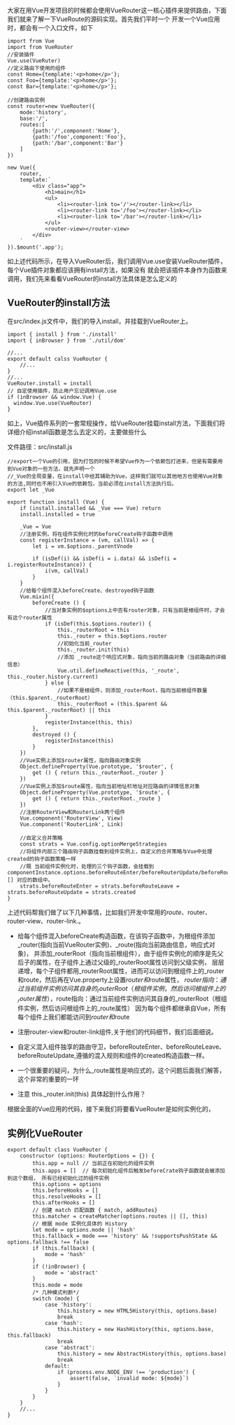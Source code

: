 大家在用Vue开发项目的时候都会使用VueRouter这一核心插件来提供路由，下面我们就来了解一下VueRoute的源码实现。首先我们平时一个
开发一个Vue应用时，都会有一个入口文件，如下

```
import from Vue
import from VueRouter
//安装插件
Vue.use(VueRuter)
//定义路由下使用的组件
const Home={template:'<p>home</p>'};
const Foo={template:'<p>home</p>'};
const Bar={template:'<p>home</p>'};

//创建路由实例
const router=new VueRouter({
    mode:'history',
    base:'/',
    routes:[
        {path:'/',component:'Home'},
        {path:'/foo',component:'Foo'},
        {path:'/bar',component:'Bar'}
    ]
})

new Vue({
    router,
    template:`
        <div class="app">
            <h1>main</h1>
            <ul>
                <li><router-link to='/'></router-link></li>
                <li><router-link to='/foo'></router-link></li>
                <li><router-link to='/bar'></router-link></li>
            </ul>
            <router-view></router-view>
        </div>
    `    
}).$mount('.app');

```
如上述代码所示，在导入VueRouter后，我们调用Vue.use安装VueRouter插件，每个Vue插件对象都应该拥有install方法，如果没有
就会把该插件本身作为函数来调用，我们先来看看VueRouter的install方法具体是怎么定义的



## VueRouter的install方法
在src/index.js文件中，我们的导入install，并挂载到VueRouter上。
```
import { install } from './install'
import { inBrowser } from './util/dom'

//...
export default calss VueRouter {
    //...
}
//...
VueRouter.install = install
// 自定使用插件，防止用户忘记调用Vue.use
if (inBrowser && window.Vue) {
  window.Vue.use(VueRouter)
}
```
如上，Vue插件系列的一套常规操作，给VueRouter挂载install方法，下面我们将详细介绍install函数是怎么去定义的，主要做些什么

文件路径：src/install.js
```
//export一个Vue的引用，因为打包的时候不希望Vue作为一个依赖包打进来，但是有需要用到Vue对象的一些方法，就先声明一个
//_Vue的全局变量，在install中给其辅助为Vue，这样我们就可以其他地方也使用Vue对象的方法,同时也不用引入Vue的依赖包，当前必须在install方法执行后。
export let _Vue

export function install (Vue) {
    if (install.installed && _Vue === Vue) return
    install.installed = true
    
    _Vue = Vue
    //注册实例，将在组件实例化时的beforeCreate钩子函数中调用
    const registerInstance = (vm, callVal) => {
        let i = vm.$options._parentVnode
   
        if (isDef(i) && isDef(i = i.data) && isDef(i = i.registerRouteInstance)) {
            i(vm, callVal)
        }
    }
    //给每个组件混入beforeCreate、destroyed钩子函数
    Vue.mixin({
        beforeCreate () {
            //当对象实例的$options上中否有router对象，只有当前是根组件时，才会有这个router属性
            if (isDef(this.$options.router)) {
                this._routerRoot = this  
                this._router = this.$options.router 
                //初始化当前_router
                this._router.init(this)
                //添加 _route这个响应式对象，指向当前的路由对象（当前路由的详细信息）
                Vue.util.defineReactive(this, '_route', this._router.history.current)
            } else { 
                //如果不是根组件，则添加_routerRoot，指向当前根组件数量（this.$parent._routerRoot）
                this._routerRoot = (this.$parent && this.$parent._routerRoot) || this
            }
            registerInstance(this, this)
        },
        destroyed () {
            registerInstance(this)
        }
    })
    //Vue实例上添加$router属性，指向路由对象实例
    Object.defineProperty(Vue.prototype, '$router', {
        get () { return this._routerRoot._router }
    })
    //Vue实例上添加$route属性，指向当前地址栏地址对应路由的详情信息对象
    Object.defineProperty(Vue.prototype, '$route', {
        get () { return this._routerRoot._route }
    })
    //注册RouterView和RouterLink两个组件
    Vue.component('RouterView', View)
    Vue.component('RouterLink', Link)
    
    //自定义合并策略
    const strats = Vue.config.optionMergeStrategies
    //将组件内部三个路由钩子函数挂载到组件实例上，自定义的合并策略与Vue中处理created的钩子函数策略一样
    //既 当前组件实例化时，处理的三个钩子函数，会挂载到 componentInstance.options.beforeRouteEnter/beforeRouterUpdate/beforeRouterLeave=[] 对应的数组中。
    strats.beforeRouteEnter = strats.beforeRouteLeave = strats.beforeRouteUpdate = strats.created   
}

```
上述代码帮我们做了以下几种事情，比如我们开发中常用的$route、$router、router-view、router-link.。
* 给每个组件混入beforeCreate构造函数，在该钩子函数中，为根组件添加_router(指向当前VueRouter实例)、_route(指向当前路由信息，响应式对象)，
并添加_routerRoot（指向当前根组件），由于组件实例化的顺序是先父后子的属性，在子组件上通过父级的_routerRoot属性访问到父级实例，
层层递增，每个子组件都用_routerRoot属性，进而可以访问到根组件上的_router和route，然后再在Vue.property上设置$router和$route属性，
$router指向：通过当前组件实例访问其自身的_routerRoot（根组件实例，然后访问根组件上的_router属性），$route指向：通过当前组件实例访问其自身的_routerRoot（根组件实例，然后访问根组件上的_route属性）
因为每个组件都继承自Vue，所有每个组件上我们都能访问到$router和$route

* 注册router-view和router-link组件,关于他们的代码细节，我们后面细说。

* 自定义混入组件独享的路由守卫，beforeRouteEnter、beforeRouteLeave、beforeRouteUpdate,遵循的混入规则和组件的created构造函数一样。

* 一个很重要的疑问，为什么_route属性是响应式的，这个问题后面我们解答，这个非常的重要的一环

* 注意 this._router.init(this) 具体起到什么作用？ 

根据全面的Vue应用的代码，接下来我们将要看VueRouter是如何实例化的，
## 实例化VueRouter
```
export default class VueRouter {
    constructor (options: RouterOptions = {}) {
        this.app = null // 当前正在初始化的组件实例
        this.apps = []  // 每次初始化组件后触发beforeCrate钩子函数就会被添加到这个数组， 所有已经初始化过的组件实例
        this.options = options
        this.beforeHooks = []
        this.resolveHooks = []
        this.afterHooks = []
        // 创建 match 匹配函数 { match, addRoutes}
        this.matcher = createMatcher(options.routes || [], this)
        // 根据 mode 实例化具体的 History
        let mode = options.mode || 'hash'
        this.fallback = mode === 'history' && !supportsPushState && options.fallback !== false
        if (this.fallback) {
            mode = 'hash'
        }
        if (!inBrowser) {
            mode = 'abstract'
        }
        this.mode = mode
        /* 几种模式判断*/
        switch (mode) {
            case 'history':
                this.history = new HTML5History(this, options.base)
                break
            case 'hash':
                this.history = new HashHistory(this, options.base, this.fallback)
                break
            case 'abstract':
                this.history = new AbstractHistory(this, options.base)
                break
            default:
                if (process.env.NODE_ENV !== 'production') {
                    assert(false, `invalid mode: ${mode}`)
                }
            }
        }
    }
    //...
}
```
